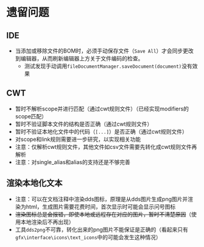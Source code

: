 # 遗留问题

## IDE

* 当添加或移除文件的BOM时，必须手动保存文件（`Save All`）才会同步更改到编辑器，从而刷新编辑器上方关于文件编码的检查。
  * 测试发现手动调用`fileDocumentManager.saveDocument(document)`没有效果

## CWT

* 暂时不解析scope并进行匹配（通过cwt规则文件）（已经实现modifiers的scope匹配）
* 暂时不验证脚本文件的结构是否正确（通过cwt规则文件）
* 暂时不验证本地化文件中的代码（`[...]`）是否正确（通过cwt规则文件）
* 对scope和link规则需要进一步研究，以实现相关功能
* 注意：仅解析cwt规则文件，其他文件如csv文件需要先转化成cwt规则文件再解析
* 注意：对single_alias和alias的支持还是不够完善

## 渲染本地化文本

* 注意：可以在文档注释中渲染dds图标，原理是从dds图片生成png图片并渲染为html，生成图片需要花费时间，首次显示时可能会显示问号图标
* ~~渲染图标总是会报错，即使本地或远程存在对应的图片，暂时不清楚原因~~（使用本地渲染后不再出现）
* 工具`dds2png`不可靠，转化出来的png图片不能保证是正确的（看起来只有`gfx\interface\icons\text_icons`中的可能会发生这种情况）